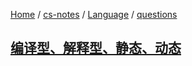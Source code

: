 [Home](https://mengxianbin.github.io) /
[cs-notes](https://mengxianbin.github.io/cs-notes/site) /
[Language](https://mengxianbin.github.io/cs-notes/site/Language) /
[questions](https://mengxianbin.github.io/cs-notes/site/Language/questions)

## [编译型、解释型、静态、动态](https://mengxianbin.github.io/cs-notes/site/Language/questions/%E7%BC%96%E8%AF%91%E5%9E%8B%E3%80%81%E8%A7%A3%E9%87%8A%E5%9E%8B%E3%80%81%E9%9D%99%E6%80%81%E3%80%81%E5%8A%A8%E6%80%81)
